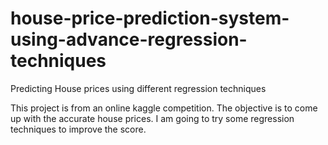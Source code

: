 # house-price-prediction-system-using-advance-regression-techniques
Predicting House prices using different regression techniques

This project is from an online kaggle competition. The objective is to come up with the accurate house prices.
I am going to try some regression techniques to improve the score.

